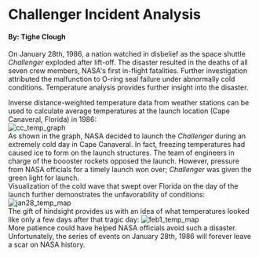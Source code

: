 # Challenger Incident Analysis
#### By: Tighe Clough

On January 28th, 1986, a nation watched in disbelief as the space shuttle *Challenger* exploded after lift-off. The disaster resulted in the deaths of all seven crew members, NASA's first in-flight fatalities. Further investigation attributed the malfunction to O-ring seal failure under abnormally cold conditions. Temperature analysis provides further insight into the disaster.

Inverse distance-weighted temperature data from weather stations can be used to calculate average temperatures at the launch location (Cape Canaveral, Florida) in 1986:
<br>
![cc_temp_graph](https://github.com/thclough/challenger_incident_analysis/blob/main/output/cc_temp_graph_1986.png)
<br>
As shown in the graph, NASA decided to launch the *Challenger* during an extremely cold day in Cape Canaveral. In fact, freezing temperatures had caused ice to form on the launch structures. The team of engineers in charge of the boooster rockets opposed the launch. However, pressure from NASA officials for a timely launch won over; *Challenger* was given the green light for launch.
<br>
Visualization of the cold wave that swept over Florida on the day of the launch further demonstrates the unfavorability of conditions:
<br>
![jan28_temp_map](https://github.com/thclough/challenger_incident_analysis/blob/main/output/jan28_usa_temp_map.png)
<br>
The gift of hindsight provides us with an idea of what temperatures looked like only a few days after that tragic day:
![feb1_temp_map](https://github.com/thclough/challenger_incident_analysis/blob/main/output/feb1_usa_temp_map.png)
<br>
More patience could have helped NASA officials avoid such a disaster. Unfortunately, the series of events on January 28th, 1986 will forever leave a scar on NASA history.
